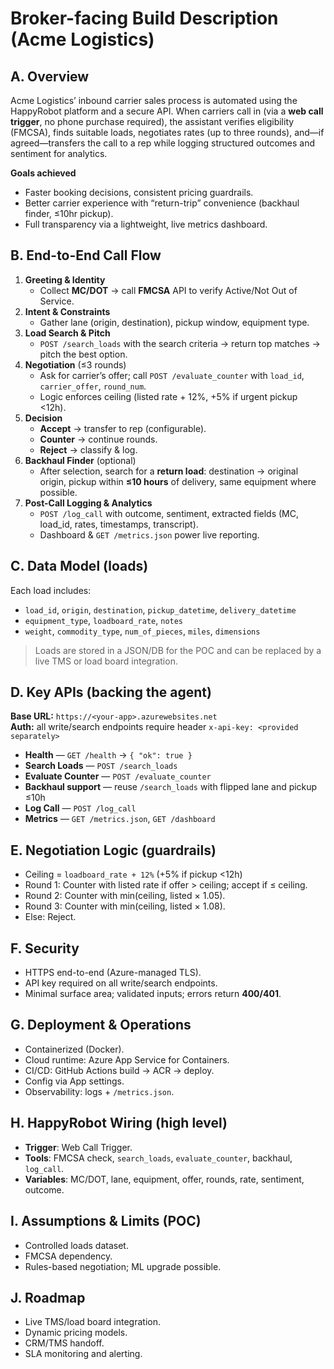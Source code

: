 # Broker-facing Build Description (Acme Logistics)

## A. Overview
Acme Logistics’ inbound carrier sales process is automated using the HappyRobot platform and a secure API. When carriers call in (via a **web call trigger**, no phone purchase required), the assistant verifies eligibility (FMCSA), finds suitable loads, negotiates rates (up to three rounds), and—if agreed—transfers the call to a rep while logging structured outcomes and sentiment for analytics.

**Goals achieved**
- Faster booking decisions, consistent pricing guardrails.
- Better carrier experience with “return-trip” convenience (backhaul finder, ≤10hr pickup).
- Full transparency via a lightweight, live metrics dashboard.

## B. End-to-End Call Flow
1. **Greeting & Identity**
   - Collect **MC/DOT** → call **FMCSA** API to verify Active/Not Out of Service.
2. **Intent & Constraints**
   - Gather lane (origin, destination), pickup window, equipment type.
3. **Load Search & Pitch**
   - `POST /search_loads` with the search criteria → return top matches → pitch the best option.
4. **Negotiation** (≤3 rounds)
   - Ask for carrier’s offer; call `POST /evaluate_counter` with `load_id`, `carrier_offer`, `round_num`.
   - Logic enforces ceiling (listed rate + 12%, +5% if urgent pickup <12h).
5. **Decision**
   - **Accept** → transfer to rep (configurable).
   - **Counter** → continue rounds.
   - **Reject** → classify & log.
6. **Backhaul Finder** (optional)
   - After selection, search for a **return load**: destination → original origin, pickup within **≤10 hours** of delivery, same equipment where possible.
7. **Post-Call Logging & Analytics**
   - `POST /log_call` with outcome, sentiment, extracted fields (MC, load_id, rates, timestamps, transcript).
   - Dashboard & `GET /metrics.json` power live reporting.

## C. Data Model (loads)
Each load includes:
- `load_id`, `origin`, `destination`, `pickup_datetime`, `delivery_datetime`
- `equipment_type`, `loadboard_rate`, `notes`
- `weight`, `commodity_type`, `num_of_pieces`, `miles`, `dimensions`

> Loads are stored in a JSON/DB for the POC and can be replaced by a live TMS or load board integration.

## D. Key APIs (backing the agent)
**Base URL:** `https://<your-app>.azurewebsites.net`  
**Auth:** all write/search endpoints require header `x-api-key: <provided separately>`

- **Health** — `GET /health` → `{ "ok": true }`
- **Search Loads** — `POST /search_loads`
- **Evaluate Counter** — `POST /evaluate_counter`
- **Backhaul support** — reuse `/search_loads` with flipped lane and pickup ≤10h
- **Log Call** — `POST /log_call`
- **Metrics** — `GET /metrics.json`, `GET /dashboard`

## E. Negotiation Logic (guardrails)
- Ceiling = `loadboard_rate + 12%` (+5% if pickup <12h)
- Round 1: Counter with listed rate if offer > ceiling; accept if ≤ ceiling.
- Round 2: Counter with min(ceiling, listed × 1.05).
- Round 3: Counter with min(ceiling, listed × 1.08).
- Else: Reject.

## F. Security
- HTTPS end-to-end (Azure-managed TLS).  
- API key required on all write/search endpoints.  
- Minimal surface area; validated inputs; errors return **400/401**.

## G. Deployment & Operations
- Containerized (Docker).  
- Cloud runtime: Azure App Service for Containers.  
- CI/CD: GitHub Actions build → ACR → deploy.  
- Config via App settings.  
- Observability: logs + `/metrics.json`.

## H. HappyRobot Wiring (high level)
- **Trigger**: Web Call Trigger.  
- **Tools**: FMCSA check, `search_loads`, `evaluate_counter`, backhaul, `log_call`.  
- **Variables**: MC/DOT, lane, equipment, offer, rounds, rate, sentiment, outcome.

## I. Assumptions & Limits (POC)
- Controlled loads dataset.  
- FMCSA dependency.  
- Rules-based negotiation; ML upgrade possible.

## J. Roadmap
- Live TMS/load board integration.  
- Dynamic pricing models.  
- CRM/TMS handoff.  
- SLA monitoring and alerting.
